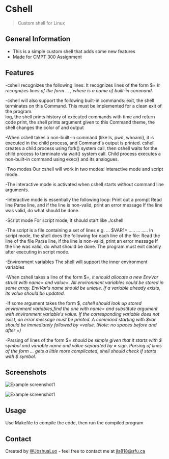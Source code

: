 # Cshell 
> Custom shell for Linux


## General Information

- This is a simple custom shell that adds some new features
- Made for CMPT 300 Assignment

## Features
-cshell recognizes the following lines:
It recognizes lines of the form $<VAR>=<value>
It recognizes lines of the form <command> <arg0> <arg1> … <argN>, where <command> is a name of built-in command.

-cshell will also support the following built-in commands:
exit, the shell terminates on this Command. This must be implemented for a clean exit of the program.   
log, the shell prints history of executed commands with time and return code
print, the shell prints argument given to this Command
theme, the shell changes the color of and output

-When cshell takes a non-built-in command (like ls, pwd, whoami), it is executed in the child process, and Command's output is printed. 
cshell creates a child process using fork() system call, then cshell waits for the child process to terminate via wait() system call. 
Child process executes a non-built-in command using exec() and its analogues. 

-Two modes
Our cshell will work in two modes: interactive mode and script mode. 

-The interactive mode is activated when cshell starts without command line arguments.

-Interactive mode is essentially the following loop:
Print out a prompt
Read line
Parse line, and if the line is non-valid, print an error message
If the line was valid, do what should be done.

-Script mode
For script mode, it should start like ./cshell <filename> 

-The script is a file containing a set of lines e.g.
<command1> <arg0> <arg1> … <argN>
$VAR1=<value1>
…..
<commandK> <arg0> <arg1> … <argN>
…..
In script mode, the shell does the following for each line of the file:
Read the line of the file
Parse line, if the line is non-valid, print an error message
If the line was valid, do what should be done.
The program must exit cleanly after executing in script mode.

-Environment variables
The shell will support the inner environment variables

-When cshell takes a line of the form $<VAR>=<value>, it should allocate a new EnvVar struct with name=<VAR> and value=<value>. 
All environment variables could be stored in some array. 
EnvVar's name should be unique. If a variable already exists, its value should be updated.

-If some argument takes the form $<VAR>, cshell should look up stored environment variables,find the one with name=<VAR> and substitute argument with environment variable's value. If the corresponding variable does not exist, an error message must be printed. 
A command starting with $var should be immediately followed by =value. (Note: no spaces before and after =)


-Parsing of lines of the form $<VAR>=<value> should be simple given that it starts with $ symbol and variable name and value separated by = sign. Parsing of lines of the form <command> <arg0> <arg1> … <argN> gets a little more complicated, shell should check if <arg> starts with $ symbol.





## Screenshots

![Example screenshot1](./images/pic1.png)

![Example screenshot1](./images/pic2.png)


## Usage
Use Makefile to compile the code, then run the compiled program


## Contact
Created by [@JoshuaLuo](https://github.com/Joshua-z-Luo) - feel free to contact me at jla818@sfu.ca

